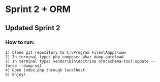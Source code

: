 # Sprint 2 + ORM

## Updated Sprint 2

### How to run:
    1) Clone git repository to C:\Program Files\Ampps\www
    2) In terminal type: php composer.phar dump-autoload
    3) In terminal type: vendor\bin\doctrine orm:schema-tool:update --force --dump-sql
    4) Open index.php through localhost.
    5) Enjoy!
